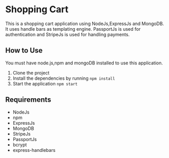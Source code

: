 # Shopping Cart 
This is a shopping cart application using NodeJs,ExpressJs and MongoDB. It uses handle bars as templating engine. 
PassportJs is used for authentication and StripeJs is used for handling payments.


## How to Use
You must have node.js,npm and mongoDB installed to use this application.
1) Clone the project
2) Install the dependencies by running <code>npm install</code>
3) Start the application <code>npm start</code>

## Requirements
- NodeJs
- npm
- ExpressJs
- MongoDB
- StripeJs
- PassportJs
- bcrypt
- express-handlebars
